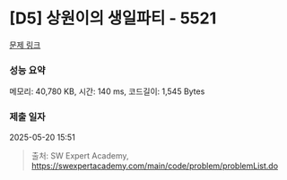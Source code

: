 # [D5] 상원이의 생일파티 - 5521 

[문제 링크](https://swexpertacademy.com/main/code/problem/problemDetail.do?contestProbId=AWWO3kT6F2oDFAV4) 

### 성능 요약

메모리: 40,780 KB, 시간: 140 ms, 코드길이: 1,545 Bytes

### 제출 일자

2025-05-20 15:51



> 출처: SW Expert Academy, https://swexpertacademy.com/main/code/problem/problemList.do